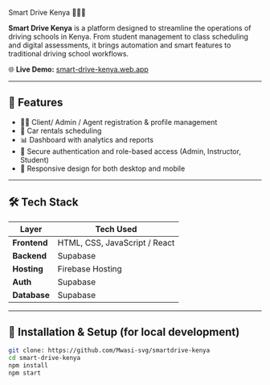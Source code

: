 Smart Drive Kenya 🚗🇰🇪

**Smart Drive Kenya** is a platform designed to streamline the operations of driving schools in Kenya. From student management to class scheduling and digital assessments, it brings automation and smart features to traditional driving school workflows.

🌐 **Live Demo:** [smart-drive-kenya.web.app](https://smart-drive-kenya.web.app/)

---

## 🚀 Features

- 🧑‍🎓 Client/ Admin / Agent registration & profile management  
- 📅 Car rentals scheduling  
- 📊 Dashboard with analytics and reports  
- 🔐 Secure authentication and role-based access (Admin, Instructor, Student)  
- 📱 Responsive design for both desktop and mobile

---

## 🛠️ Tech Stack

| Layer         | Tech Used                    |
|--------------|------------------------------ |
| **Frontend** | HTML, CSS, JavaScript / React |
| **Backend**  | Supabase |
| **Hosting**  | Firebase Hosting              |
| **Auth**     | Supabase    |
| **Database** | Supabase    |

---

## 🧩 Installation & Setup (for local development)

```bash
git clone: https://github.com/Mwasi-svg/smartdrive-kenya
cd smart-drive-kenya
npm install
npm start
